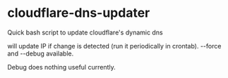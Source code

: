 # cloudflare-dns-updater
Quick bash script to update cloudflare's dynamic dns


will update IP if change is detected (run it periodically in crontab). --force and --debug available. 

Debug does nothing useful currently. 
